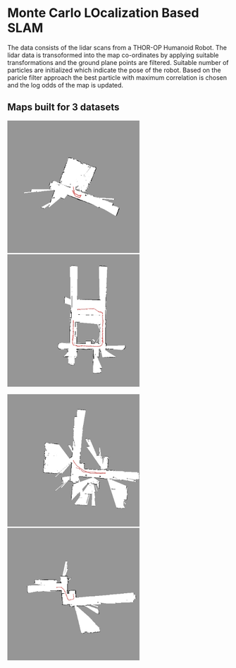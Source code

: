# Monte Carlo LOcalization Based SLAM
The data consists of the lidar scans from a THOR-OP Humanoid Robot. The lidar data is transoformed into the map co-ordinates by applying suitable transformations and the ground plane points are filtered. Suitable number of particles are initialized which indicate the pose of the robot. 
Based on the paricle filter approach the best particle with maximum correlation is chosen and the log odds of the map is updated.


## Maps built for 3 datasets
<img src="https://github.com/Nagarakshith1/MCL_SLAM/blob/master/images/processing_SLAM_map_train_0.jpg?raw=true" width="300" height="300"> <img src="https://github.com/Nagarakshith1/MCL_SLAM/blob/master/images/processing_SLAM_map_train_1.jpg?raw=true" width="300" height="300"> 
>
<img src="https://github.com/Nagarakshith1/MCL_SLAM/blob/master/images/processing_SLAM_map_train_2.jpg?raw=true" width="300" height="300"> <img src="https://github.com/Nagarakshith1/MCL_SLAM/blob/master/images/processing_SLAM_map_train_3.jpg?raw=true" width="300" height="300">
